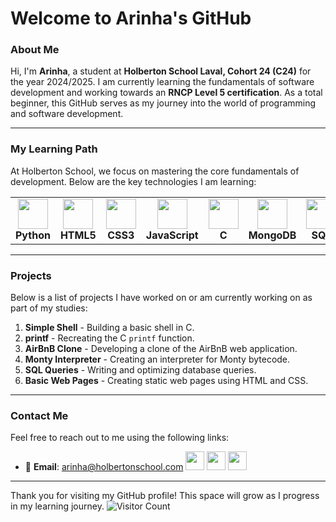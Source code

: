 # Welcome to Arinha's GitHub

### About Me
Hi, I'm **Arinha**, a student at **Holberton School Laval, Cohort 24 (C24)** for the year 2024/2025. I am currently learning the fundamentals of software development and working towards an **RNCP Level 5 certification**. As a total beginner, this GitHub serves as my journey into the world of programming and software development.

---

### My Learning Path
At Holberton School, we focus on mastering the core fundamentals of development. Below are the key technologies I am learning:

<table align="center">
  <tr>
    <td align="center" width="120">
      <img src="https://upload.wikimedia.org/wikipedia/commons/c/c3/Python-logo-notext.svg" width="48" height="48"><br>
      <b>Python</b>
    </td>
    <td align="center" width="120">
      <img src="https://upload.wikimedia.org/wikipedia/commons/6/61/HTML5_logo_and_wordmark.svg" width="48" height="48"><br>
      <b>HTML5</b>
    </td>
    <td align="center" width="120">
      <img src="https://upload.wikimedia.org/wikipedia/commons/d/d5/CSS3_logo_and_wordmark.svg" width="48" height="48"><br>
      <b>CSS3</b>
    </td>
    <td align="center" width="120">
      <img src="https://upload.wikimedia.org/wikipedia/commons/6/6a/JavaScript-logo.png" width="48" height="48"><br>
      <b>JavaScript</b>
    </td>
    <td align="center" width="120">
      <img src="https://upload.wikimedia.org/wikipedia/commons/1/19/C_Logo.png" width="48" height="48"><br>
      <b>C</b>
    </td>
    <td align="center" width="120">
      <img src="https://upload.wikimedia.org/wikipedia/commons/9/93/MongoDB_Logo.svg" width="48" height="48"><br>
      <b>MongoDB</b>
    </td>
    <td align="center" width="120">
      <img src="https://upload.wikimedia.org/wikipedia/commons/8/87/Sql_data_base_with_logo.png" width="48" height="48"><br>
      <b>SQL</b>
    </td>
    <td align="center" width="120">
      <img [src="https://upload.wikimedia.org/wikipedia/commons/5/51/Gnu-bash-logo.svg](https://raw.githubusercontent.com/odb/official-bash-logo/master/assets/Logos/Icons/PNG/128x128.png)" width="48" height="48"><br>
      <b>Shell</b>
    </td>
  </tr>
</table>

---

### Projects
Below is a list of projects I have worked on or am currently working on as part of my studies:

1. **Simple Shell** - Building a basic shell in C.
2. **printf** - Recreating the C `printf` function.
3. **AirBnB Clone** - Developing a clone of the AirBnB web application.
4. **Monty Interpreter** - Creating an interpreter for Monty bytecode.
5. **SQL Queries** - Writing and optimizing database queries.
6. **Basic Web Pages** - Creating static web pages using HTML and CSS.

---

### Contact Me
Feel free to reach out to me using the following links:

- 📧 **Email**: arinha@holbertonschool.com
[<img src="https://upload.wikimedia.org/wikipedia/commons/e/e9/Linkedin_icon.svg" width="30">](https://www.linkedin.com/in/arinha)
[<img src="https://upload.wikimedia.org/wikipedia/commons/5/51/Facebook_f_logo_%282019%29.svg" width="30">](https://facebook.com/ArinhaDev)
[<img src="https://upload.wikimedia.org/wikipedia/commons/a/a5/Instagram_icon.png" width="30">](https://instagram.com/ArinhaDev)


---

Thank you for visiting my GitHub profile! This space will grow as I progress in my learning journey.  ![Visitor Count](https://komarev.com/ghpvc/?username=ArinhaDev&color=blue)

